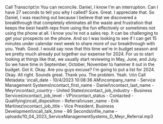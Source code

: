 Call Transcript:\n You can reconcile. Daniel, I know I'm an interruption. Can I have 27 seconds to tell you why I called? Sure. Great. I appreciate that. So Daniel, I was reaching out because I believe that we discovered a breakthrough that completely eliminates all the waste and frustration that keeps the best health reps from using the fun effectively or sometimes not using the phone at all. I know you're not a sales rep. It can be challenging to get your prospects on the phone. And so I was looking to see if I can get 15 minutes under calendar next week to share more of our breakthrough with you. Yeah. Good. I would say now that this time we're in budget season and we pretty much already put together our expense for 2024. For us to start looking at things like that, we usually start reviewing in May, June, and July. So we have time in September, October, November to hammer it out in the budget. Got it. Okay. Are you guys excuse? I'm going to put a list for 2024. Okay. All right. Sounds great. Thank you. The problem. Yeah. \n\n Call Metadata: \ncall_date - 10/4/2023 10:08:36 AM\ncompany_name - Service Management Systems\ncontact_first_name - Daniel\ncontact_last_name - Meyr\ncontact_country - United States\ncontact_job_industry - Business Services\ncontact_job_level - VP\ncontact_status - Contacted - Qualifying\ncall_disposition - Referral\nuser_name - Erik Martinez\ncontact_job_title - Vice President, Business Development\ncall_talk_time - 86 Seconds\nfile_name - uploads/10_04_2023_ServiceManagementSystems_D_Meyr_Referral.mp3
